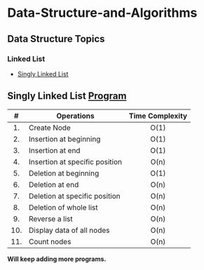 # Data-Structure-and-Algorithms

## Data Structure Topics

### Linked List<br>
* [Singly Linked List](https://github.com/Akshaya-Amar/Data-Structure-and-Algorithms#singly-linked-list)

## Singly Linked List [Program](./Linked%20List/Singly%20Linked%20List/Singly_Linked_List.c) <br>

| # | Operations | Time Complexity |
|:---:| ----- | :--------: |
|1.|Create Node|O(1)|
|2.|Insertion at beginning|O(1)|
|3.|Insertion at end|O(1)|
|4.|Insertion at specific position|O(n)|
|5.|Deletion at beginning|O(1)|
|6.|Deletion at end|O(n)|
|7.|Deletion at specific position|O(n)|
|8.|Deletion of whole list|O(n)|
|9.|Reverse a list|O(n)|
|10.|Display data of all nodes|O(n)|
|11.|Count nodes|O(n)|


**Will keep adding more programs.**
